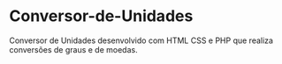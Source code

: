 # Conversor-de-Unidades
Conversor de Unidades desenvolvido com HTML CSS e PHP que realiza conversões de graus e de moedas.
